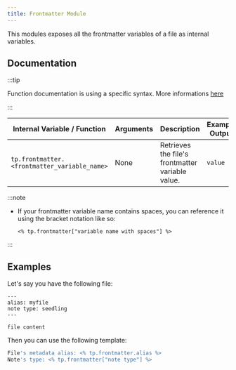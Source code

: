```yaml
---
title: Frontmatter Module
---
```


This modules exposes all the frontmatter variables of a file as internal variables.

## Documentation

:::tip

Function documentation is using a specific syntax. More informations [here](../../syntax.md#function-documentation-syntax)

:::

| Internal Variable / Function                 | Arguments | Description                                      | Example Output |
| -------------------------------------------- | --------- | ------------------------------------------------ | -------------- |
| `tp.frontmatter.<frontmatter_variable_name>` | None      | Retrieves the file's frontmatter variable value. | `value`        |

:::note

- If your frontmatter variable name contains spaces, you can reference it using the bracket notation like so: 

  ````
  <% tp.frontmatter["variable name with spaces"] %>
  ````

:::

## Examples

Let's say you have the following file:

````
---
alias: myfile
note type: seedling
---

file content
````

Then you can use the following template:

````javascript
File's metadata alias: <% tp.frontmatter.alias %>
Note's type: <% tp.frontmatter["note type"] %>
````